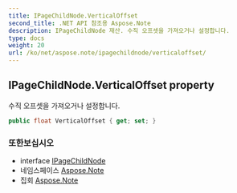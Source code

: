 ```yaml
---
title: IPageChildNode.VerticalOffset
second_title: .NET API 참조용 Aspose.Note
description: IPageChildNode 재산. 수직 오프셋을 가져오거나 설정합니다.
type: docs
weight: 20
url: /ko/net/aspose.note/ipagechildnode/verticaloffset/
---
```

## IPageChildNode.VerticalOffset property

수직 오프셋을 가져오거나 설정합니다.

```csharp
public float VerticalOffset { get; set; }
```

### 또한보십시오

* interface [IPageChildNode](../)
* 네임스페이스 [Aspose.Note](../../ipagechildnode/)
* 집회 [Aspose.Note](../../../)


